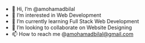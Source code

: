 - 👋 Hi, I’m @amohamadbilal
- 👀 I’m interested in Web Development
- 🌱 I’m currently learning Full Stack Web Development
- 💞️ I’m looking to collaborate on Website Designing
- 📫 How to reach me @amohamadbilal@gmail.com

<!---
amohamadbilal/amohamadbilal is a ✨ special ✨ repository because its `README.md` (this file) appears on your GitHub profile.
You can click the Preview link to take a look at your changes.
--->
